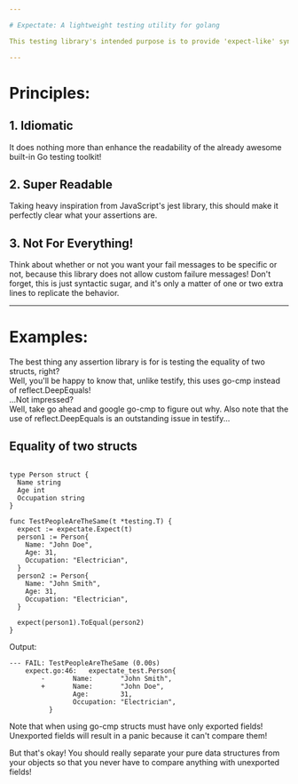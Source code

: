 ```yaml
---

# Expectate: A lightweight testing utility for golang

This testing library's intended purpose is to provide 'expect-like' syntax to golang without using the heavy-handed ginkgo toolset.

---
```


# Principles:

## 1. Idiomatic
  It does nothing more than enhance the readability of the already awesome built-in Go testing toolkit!
  
## 2. Super Readable
  Taking heavy inspiration from JavaScript's jest library, this should make it perfectly clear what your assertions are.
  
## 3. Not For Everything!
  Think about whether or not you want your fail messages to be specific or not, because this library does not allow custom failure messages!
  Don't forget, this is just syntactic sugar, and it's only a matter of one or two extra lines to replicate the behavior.
  
---
  
# Examples:

The best thing any assertion library is for is testing the equality of two structs, right?<br>
Well, you'll be happy to know that, unlike testify, this uses go-cmp instead of reflect.DeepEquals!<br>
...Not impressed?<br>
Well, take go ahead and google go-cmp to figure out why. Also note that the use of reflect.DeepEquals is an outstanding issue in testify...

## Equality of two structs

```golang

type Person struct {
  Name string
  Age int
  Occupation string
}

func TestPeopleAreTheSame(t *testing.T) {
  expect := expectate.Expect(t)
  person1 := Person{
    Name: "John Doe",
    Age: 31,
    Occupation: "Electrician",
  }
  person2 := Person{
    Name: "John Smith",
    Age: 31,
    Occupation: "Electrician",
  }
  
  expect(person1).ToEqual(person2)
}

```
Output:
```
--- FAIL: TestPeopleAreTheSame (0.00s)
    expect.go:46:   expectate_test.Person{
        -       Name:       "John Smith",
        +       Name:       "John Doe",
                Age:        31,
                Occupation: "Electrician",
          }
```
Note that when using go-cmp structs must have only exported fields! Unexported fields will result in a panic because it can't compare them!

But that's okay! You should really separate your pure data structures from your objects so that you never have to compare anything with unexported fields!
